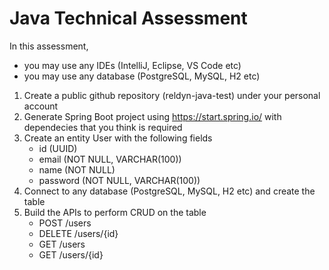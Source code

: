 # Java Technical Assessment

In this assessment, 
* you may use any IDEs (IntelliJ, Eclipse, VS Code etc)
* you may use any database (PostgreSQL, MySQL, H2 etc)

1. Create a public github repository (reldyn-java-test) under your personal account
2. Generate Spring Boot project using https://start.spring.io/ with dependecies that you think is required
3. Create an entity User with the following fields
   * id (UUID)
   * email (NOT NULL, VARCHAR(100))
   * name (NOT NULL)
   * password (NOT NULL, VARCHAR(100))
4. Connect to any database (PostgreSQL, MySQL, H2 etc) and create the table
5. Build the APIs to perform CRUD on the table
   * POST /users
   * DELETE /users/{id}
   * GET /users
   * GET /users/{id}
